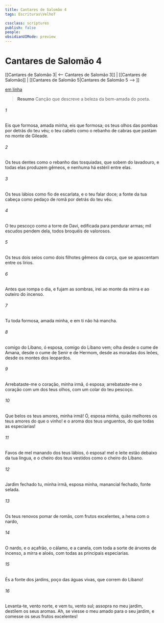 ```yaml
---
title: Cantares de Salomão 4
tags: Escrituras\VelhoT

cssclass: scriptures
publish: false
people:
obsidianUIMode: preview
---
```


# Cantares de Salomão 4
[[Cantares de Salomão 3| <-- Cantares de Salomão 3]] | [[Cantares de Salomão]] | [[Cantares de Salomão 5|Cantares de Salomão 5 --> ]]

[em linha](https://churchofjesuschrist.org/study/scriptures/ot/song/4?lang=por)

> __Resumo__
Canção que descreve a beleza da bem-amada do poeta.

###### 1 
Eis que  formosa, amada minha, eis que  formosa; os teus olhos  das pombas por detrás do teu véu; o teu cabelo  como o rebanho de cabras que pastam no monte de Gileade.

###### 2 
Os teus dentes  como o rebanho das  tosquiadas, que sobem do lavadouro, e todas elas produzem gêmeos, e nenhuma há estéril entre elas.

###### 3 
Os teus lábios  como  fio de escarlata, e o teu falar  doce; a fonte da tua cabeça  como  pedaço de romã por detrás do teu véu.

###### 4 
O teu pescoço  como a torre de Davi, edificada para pendurar armas; mil escudos pendem dela, todos broquéis de valorosos.

###### 5 
Os teus dois seios  como dois filhotes gêmeos da corça, que se apascentam entre os lírios.

###### 6 
Antes que rompa o dia, e fujam as sombras, irei ao monte da mirra e ao outeiro do incenso.

###### 7 
Tu  toda formosa, amada minha, e em ti não há mancha.

###### 8 
 comigo do Líbano, ó esposa, comigo do Líbano vem; olha desde o cume de Amana, desde o cume de Senir e de Hermom, desde as moradas dos leões, desde os montes dos leopardos.

###### 9 
Arrebataste-me o coração, minha irmã, ó esposa; arrebataste-me o coração com um dos teus olhos, com um colar do teu pescoço.

###### 10 
Que belos  os teus amores, minha irmã! Ó, esposa minha, quão melhores  os teus amores do que o vinho! e o aroma dos teus unguentos, do que  todas as especiarias!

###### 11 
Favos de mel  manando dos teus lábios, ó esposa! mel e leite estão debaixo da tua língua, e o cheiro dos teus vestidos  como o cheiro do Líbano.

###### 12 
Jardim fechado  tu, minha irmã, esposa minha, manancial fechado, fonte selada.

###### 13 
Os teus renovos  pomar de romãs, com frutos excelentes, a hena com o nardo,

###### 14 
O nardo, e o açafrão, o cálamo, e a canela, com toda a sorte de árvores de incenso, a mirra e aloés, com todas as principais especiarias.

###### 15 
És a fonte dos jardins, poço das águas vivas, que correm do Líbano!

###### 16 
Levanta-te, vento norte, e vem tu, vento sul; assopra no meu jardim,  destilem os seus aromas. Ah, se viesse o meu amado para o seu jardim, e comesse os seus frutos excelentes!

